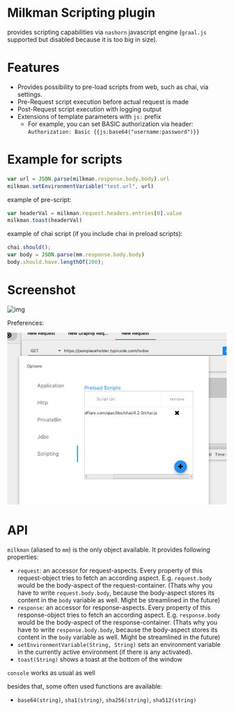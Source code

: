 # Milkman Scripting plugin

provides scripting capabilities via `nashorn` javascript engine (`graal.js` supported but disabled because it is too big in size). 

# Features

  * Provides possibility to pre-load scripts from web, such as chai, via settings.
  * Pre-Request script execution before actual request is made
  * Post-Request script execution with logging output
  * Extensions of template parameters with `js:` prefix 
    * For example, you can set BASIC authorization via header: <br> 
      `Authorization: Basic {{js:base64("username:password")}}`


# Example for scripts

```javascript
var url = JSON.parse(milkman.response.body.body).url
milkman.setEnvironmentVariable("test.url", url)
```

example of pre-script:

```javascript
var headerVal = milkman.request.headers.entries[0].value
milkman.toast(headerVal)
```

example of chai script (if you include chai in preload scripts):

```javascript
chai.should();
var body = JSON.parse(mm.response.body.body)
body.should.have.lengthOf(200);
```


# Screenshot

![img](/img/scripting-plugin.PNG)

Preferences:

![img](/img/scripting-preferences.png)


# API

`milkman` (aliased to `mm`) is the only object available. It provides following properties:
 * `request`: an accessor for request-aspects. Every property of this request-object tries to fetch an according aspect. E.g. `request.body` would be the body-aspect of the request-container. (Thats why you have to write `request.body.body`, because the body-aspect stores its content in the `body` variable as well. Might be streamlined in the future)
 * `response`: an accessor for response-aspects. Every property of this response-object tries to fetch an according aspect. E.g. `response.body` would be the body-aspect of the response-container. (Thats why you have to write `response.body.body`, because the body-aspect stores its content in the `body` variable as well. Might be streamlined in the future)
 * `setEnvironmentVariable(String, String)` sets an environment variable in the currently active environment (if there is any activated).
 * `toast(String)` shows a toast at the bottom of the window

`console` works as usual as well

besides that, some often used functions are available:
* `base64(string)`, `sha1(string)`, `sha256(string)`, `sha512(string)`